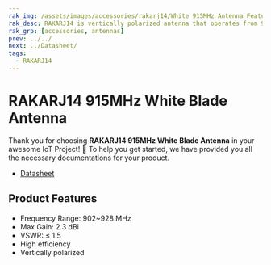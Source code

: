 ```yaml
---
rak_img: /assets/images/accessories/rakarj14/White 915MHz Antenna Features.png
rak_desc: RAKARJ14 is vertically polarized antenna that operates from 902MHz~928MHz and a center frequency of 915MHz with a VSWR of ≤1.5. It has a maximum gain of 2.3dBi and a high radiation efficiency of more than 80%.
rak_grp: [accessories, antennas]
prev: ../../
next: ../Datasheet/
tags: 
  - RAKARJ14
---
```


# RAKARJ14 915MHz White Blade Antenna

Thank you for choosing **RAKARJ14 915MHz White Blade Antenna** in your awesome IoT Project! 🎉 To help you get started, we have provided you all the necessary documentations for your product.

* [Datasheet](../Datasheet/)

## Product Features

- Frequency Range: 902~928&nbsp;MHz
- Max Gain: 2.3&nbsp;dBi
- VSWR: ≤ 1.5
- High efficiency
- Vertically polarized


